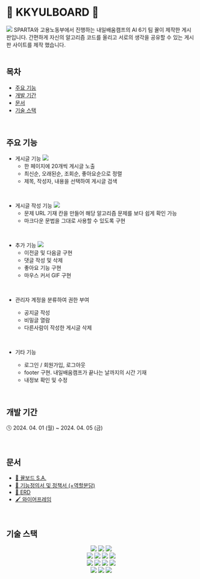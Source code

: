 # 🍊 KKYULBOARD 🍊
<img src="https://media.discordapp.net/attachments/812018301612851290/1225691005450194944/image.png?ex=66220cb3&is=660f97b3&hm=e02c6d80bea9d98ec04ff6854ad66a7ec97938211de4e9da2a378ab37b177e56&=&format=webp&quality=lossless&width=1100&height=490">
SPARTA와 고용노동부에서 진행하는 내일배움캠프의 AI 6기 팀 뀰이 제작한 게시판입니다. 간편하게 자신의 알고리즘 코드를 올리고 서로의 생각을 공유할 수 있는 게시판 사이트를 제작 했습니다.

<br>
<br>

## 목차

- [주요 기능](#주요-기능)
- [개발 기간](#개발-기간)
- [문서](#문서)
- [기술 스택](#기술-스택)

<br>

## 주요 기능

- 게시글 기능
  <img src = "https://media.discordapp.net/attachments/812018301612851290/1225684367989407754/image.png?ex=66220685&is=660f9185&hm=dbeb987740e137abffd8a7b9cd616de7f3a124f8713512af4ff971579acb6bd0&=&format=webp&quality=lossless&width=1100&height=502">
  - 한 페이지에 20개씩 게시글 노출
  - 최신순, 오래된순, 조회순, 좋아요순으로 정렬
  - 제목, 작성자, 내용을 선택하여 게시글 검색

<br>

- 게시글 작성 기능
  <img src="https://github.com/sieuno3o/kkyulboard/assets/103474525/b72af404-2825-4d42-aaf7-5e5cfd650a77">
  - 문제 URL 기재 칸을 만들어 해당 알고리즘 문제를 보다 쉽게 확인 가능
  - 마크다운 문법을 그대로 사용할 수 있도록 구현

<br>

- 추가 기능
  <img src="https://media.discordapp.net/attachments/812018301612851290/1225683673861455953/image.png?ex=662205df&is=660f90df&hm=3bbcab04a8a65f208d4f12de948988d723ceed910ff3d36d00dc2f193d941043&=&format=webp&quality=lossless&width=2160&height=634">
  - 이전글 및 다음글 구현
  - 댓글 작성 및 삭제
  - 좋아요 기능 구현
  - 마우스 커서 GIF 구현

<br>

- 관리자 계정을 분류하여 권한 부여

  - 공지글 작성
  - 비밀글 열람
  - 다른사람이 작성한 게시글 삭제
 
<br>

- 기타 기능

  - 로그인 / 회원가입, 로그아웃
  - footer 구현. 내일배움캠프가 끝나는 날까지의 시간 기재
  - 내정보 확인 및 수정

<br>

## 개발 기간

🕓 2024. 04. 01 (월) ~ 2024. 04. 05 (금)

<br>

## 문서

- [📖 뀰보드 S.A.](https://teamsparta.notion.site/S-A-0584648655d840079704b81505d39d58)
- [📌 기능정의서 및 정책서 (+역할분담)](https://docs.google.com/spreadsheets/d/1yaLCiVA0B1xmYr7R0BL2SXEQgfCVHzsVn0S1BTJ5ASU/edit#gid=0)
- [📂 ERD](https://dbdiagram.io/d/660a500137b7e33fd72e97b1)
- [🖌️ 와이어프레임](https://www.figma.com/file/gTbwMooxBxzQHoHwBBbfqt/%5B%EB%82%B4%EB%B0%B0%EC%BA%A0%5D-%EA%B2%8C%EC%8B%9C%ED%8C%90?type=design&node-id=0-1&mode=design&t=l1tbDKbiPsLf5x2b-0)

<br>

## 기술 스택

<div align="center">
<img src="https://img.shields.io/badge/python-3776AB?style=for-the-badge&logo=python&logoColor=white">
<img src="https://img.shields.io/badge/flask-000000?style=for-the-badge&logo=flask&logoColor=white">
<img src="https://img.shields.io/badge/diagrams-F08705?style=for-the-badge&logo=diagrams.net&logoColor=white">
<br>
<img src="https://img.shields.io/badge/html5-E34F26?style=for-the-badge&logo=html5&logoColor=white">
<img src="https://img.shields.io/badge/css-1572B6?style=for-the-badge&logo=css3&logoColor=white">
<img src="https://img.shields.io/badge/javascript-F7DF1E?style=for-the-badge&logo=javascript&logoColor=black">
<img src="https://img.shields.io/badge/bootstrap-7952B3?style=for-the-badge&logo=bootstrap&logoColor=white">
<br>
<img src="https://img.shields.io/badge/git-F05032?style=for-the-badge&logo=git&logoColor=white">
<img src="https://img.shields.io/badge/github-181717?style=for-the-badge&logo=github&logoColor=white">
<img src="https://img.shields.io/badge/Slack-4A154B?style=for-the-badge&logo=Slack&logoColor=white">
<img src="https://img.shields.io/badge/discord-5865F2?style=for-the-badge&logo=discord&logoColor=white">
<br>
<img src="https://img.shields.io/badge/notion-000000?style=for-the-badge&logo=notion&logoColor=white">
<img src="https://img.shields.io/badge/google-sheets-34A853?style=for-the-badge&logo=google-sheets&logoColor=white">
<img src="https://img.shields.io/badge/figma-F24E1E?style=for-the-badge&logo=figma&logoColor=white">
</div>
